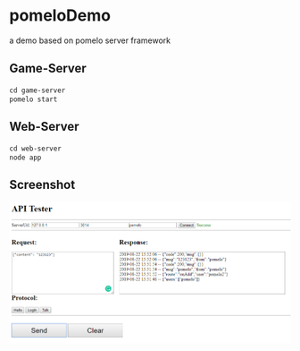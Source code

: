 # pomeloDemo
a demo based on pomelo server framework

## Game-Server
```
cd game-server
pomelo start
```

## Web-Server
```
cd web-server
node app
```

## Screenshot
![screenshot](screenshot.png)